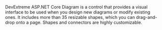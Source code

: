DevExtreme ASP.NET Core Diagram is a control that provides a visual interface to be used when you design new diagrams or modify existing ones. It includes more than 35 resizable shapes, which you can drag-and-drop onto a page. Shapes and connectors are highly customizable.
